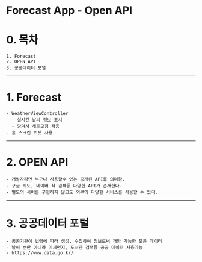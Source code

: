 Forecast App - Open API
========

# 0. 목차
	1. Forecast
	2. OPEN API
	3. 공공데이터 포털

***
# 1. Forecast
	- WeatherViewController
      - 실시간 날씨 정보 표시
      - 당겨서 새로고침 적용
    - 홈 스크린 위젯 사용

***
# 2. OPEN API
	- 개발자라면 누구나 사용할수 있는 공개된 API를 의미함.
	- 구글 지도, 네이버 책 검색등 다양한 API가 존재한다.
	- 별도의 서버를 구현하지 않고도 외부의 다양한 서비스를 사용할 수 있다.
    
***
# 3. 공공데이터 포털
	- 공공기관이 법령에 따라 생성, 수집하여 정보로써 개방 가능한 모든 데이터
	- 날씨 뿐만 아니라 미세먼지, 도서관 검색등 공공 데이터 사용가능
	- https://www.data.go.kr/